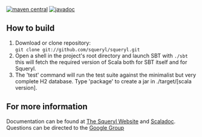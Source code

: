 [![maven central](https://maven-badges.herokuapp.com/maven-central/org.squeryl/squeryl_2.12/badge.svg)](https://maven-badges.herokuapp.com/maven-central/org.squeryl/squeryl_2.12)
[![javadoc](https://javadoc-badge.appspot.com/org.squeryl/squeryl_2.12.svg?label=scaladoc)](https://javadoc-badge.appspot.com/org.squeryl/squeryl_2.12/org/squeryl/index.html?javadocio=true)

## How to build
1. Download or clone repository:  
     `git clone git://github.com/squeryl/squeryl.git`
2. Open a shell in the project's root directory and launch SBT with `./sbt`
   this will fetch the required version of Scala both for
   SBT itself and for Squeryl.
3. The 'test' command will run the test suite against the
   minimalist but very complete H2 database.
   Type 'package' to create a jar in ./target/[scala version].

## For more information
Documentation can be found at [The Squeryl Website][1] and [Scaladoc][3]. Questions can be directed to the [Google Group][2]

[1]: https://www.squeryl.org
[2]: https://groups.google.com/forum/#!forum/squeryl
[3]: https://javadoc-badge.appspot.com/org.squeryl/squeryl_2.12/org/squeryl/index.html?javadocio=true
